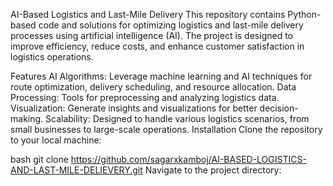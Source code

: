 AI-Based Logistics and Last-Mile Delivery
This repository contains Python-based code and solutions for optimizing logistics and last-mile delivery processes using artificial intelligence (AI). The project is designed to improve efficiency, reduce costs, and enhance customer satisfaction in logistics operations.

Features
AI Algorithms: Leverage machine learning and AI techniques for route optimization, delivery scheduling, and resource allocation.
Data Processing: Tools for preprocessing and analyzing logistics data.
Visualization: Generate insights and visualizations for better decision-making.
Scalability: Designed to handle various logistics scenarios, from small businesses to large-scale operations.
Installation
Clone the repository to your local machine:

bash
git clone https://github.com/sagarxkamboj/AI-BASED-LOGISTICS-AND-LAST-MILE-DELIEVERY.git
Navigate to the project directory:

